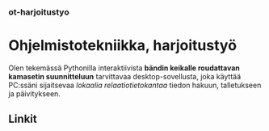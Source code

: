 ### ot-harjoitustyo

# Ohjelmistotekniikka, harjoitustyö

Olen tekemässä Pythonilla interaktiivista **bändin keikalle roudattavan kamasetin  suunnitteluun** tarvittavaa
desktop-sovellusta, joka käyttää PC:ssäni sijaitsevaa *lokaalia relaatiotietokantaa* tiedon hakuun, talletukseen ja päivitykseen.

## Linkit
